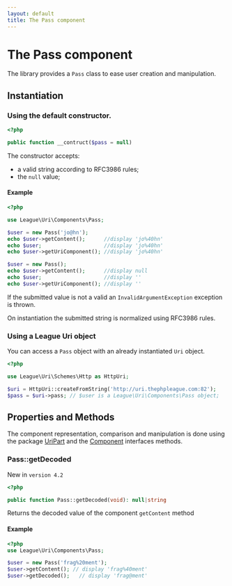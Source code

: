 ```yaml
---
layout: default
title: The Pass component
---
```


# The Pass component

The library provides a `Pass` class to ease user creation and manipulation.

## Instantiation

### Using the default constructor.

~~~php
<?php

public function __contruct($pass = null)
~~~

The constructor accepts:

- a valid string according to RFC3986 rules;
- the `null` value;

#### Example

~~~php
<?php

use League\Uri\Components\Pass;

$user = new Pass('jo@hn');
echo $user->getContent();      //display 'jo%40hn'
echo $user;                    //display 'jo%40hn'
echo $user->getUriComponent(); //display 'jo%40hn'

$user = new Pass();
echo $user->getContent();      //display null
echo $user;                    //display ''
echo $user->getUriComponent(); //display ''
~~~

<p class="message-warning">If the submitted value is not a valid an <code>InvalidArgumentException</code> exception is thrown.</p>

<p class="message-info">On instantiation the submitted string is normalized using RFC3986 rules.</p>

### Using a League Uri object

You can access a `Pass` object with an already instantiated `Uri` object.

~~~php
<?php

use League\Uri\Schemes\Http as HttpUri;

$uri = HttpUri::createFromString('http://uri.thephpleague.com:82');
$pass = $uri->pass; // $user is a League\Uri\Components\Pass object;
~~~

## Properties and Methods

The component representation, comparison and manipulation is done using the package [UriPart](/4.0/components/overview/#uri-part-interface) and the [Component](/4.0/components/overview/#uri-component-interface) interfaces methods.

### Pass::getDecoded

<p class="message-notice">New in <code>version 4.2</code></p>

~~~php
<?php

public function Pass::getDecoded(void): null|string
~~~

Returns the decoded value of the component `getContent` method

#### Example

~~~php
<?php
use League\Uri\Components\Pass;

$user = new Pass('frag%20ment');
$user->getContent(); // display 'frag%40ment'
$user->getDecoded();   // display 'frag@ment'
~~~